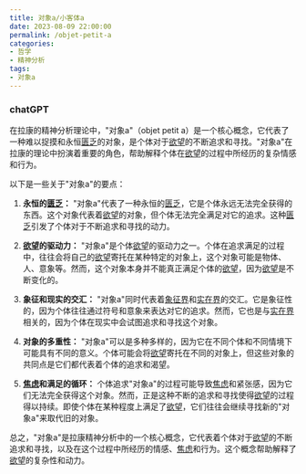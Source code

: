 ```yaml
---
title: 对象a/小客体a
date: 2023-08-09 22:00:00
permalink: /objet-petit-a
categories:
- 哲学
- 精神分析
tags:
- 对象a
---
```


### chatGPT
在拉康的精神分析理论中，"对象a"（objet petit a）是一个核心概念，它代表了一种难以捉摸和永恒[匮乏](/lack)的对象，是个体对于[欲望](/desire)的不断追求和寻找。"对象a"在拉康的理论中扮演着重要的角色，帮助解释个体在[欲望](/desire)的过程中所经历的复杂情感和行为。

以下是一些关于"对象a"的要点：

1. **永恒的[匮乏](/lack)：** "对象a"代表了一种永恒的[匮乏](/lack)，它是个体永远无法完全获得的东西。这个对象代表着[欲望](/desire)的对象，但个体无法完全满足对它的追求。这种[匮乏](/lack)引发了个体对于不断追求和寻找的动力。

2. **[欲望](/desire)的驱动力：** "对象a"是个体[欲望](/desire)的驱动力之一。个体在追求满足的过程中，往往会将自己的[欲望](/desire)寄托在某种特定的对象上，这个对象可能是物体、人、意象等。然而，这个对象本身并不能真正满足个体的[欲望](/desire)，因为[欲望](/desire)是不断变化的。

3. **象征和现实的交汇：** "对象a"同时代表着[象征界](/symbolic)和[实在界](/real)的交汇。它是象征性的，因为个体往往通过符号和意象来表达对它的追求。然而，它也是与[实在界](/real)相关的，因为个体在现实中会试图追求和寻找这个对象。

4. **对象的多重性：** "对象a"可以是多种多样的，因为它在不同个体和不同情境下可能具有不同的意义。个体可能会将[欲望](/desire)寄托在不同的对象上，但这些对象的共同点是它们都代表着个体的追求和渴望。

5. **[焦虑](/anxiety)和满足的循环：** 个体追求"对象a"的过程可能导致[焦虑](/anxiety)和紧张感，因为它们无法完全获得这个对象。然而，正是这种不断的追求和寻找使得[欲望](/desire)的过程得以持续。即使个体在某种程度上满足了[欲望](/desire)，它们往往会继续寻找新的"对象a"来取代旧的对象。

总之，"对象a"是拉康精神分析中的一个核心概念，它代表着个体对于[欲望](/desire)的不断追求和寻找，以及在这个过程中所经历的情感、[焦虑](/anxiety)和行为。这个概念帮助解释了[欲望](/desire)的复杂性和动力。